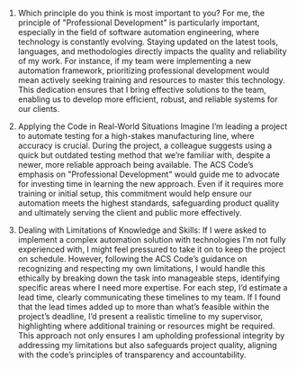 1. Which principle do you think is most important to you?
For me, the principle of "Professional Development" is particularly important, especially in the field of software automation engineering, where technology is constantly evolving. Staying updated on the latest tools, languages, and methodologies directly impacts the quality and reliability of my work. For instance, if my team were implementing a new automation framework, prioritizing professional development would mean actively seeking training and resources to master this technology. This dedication ensures that I bring effective solutions to the team, enabling us to develop more efficient, robust, and reliable systems for our clients.

2. Applying the Code in Real-World Situations
Imagine I’m leading a project to automate testing for a high-stakes manufacturing line, where accuracy is crucial. During the project, a colleague suggests using a quick but outdated testing method that we’re familiar with, despite a newer, more reliable approach being available. The ACS Code’s emphasis on "Professional Development" would guide me to advocate for investing time in learning the new approach. Even if it requires more training or initial setup, this commitment would help ensure our automation meets the highest standards, safeguarding product quality and ultimately serving the client and public more effectively.

3.	Dealing with Limitations of Knowledge and Skills:
If I were asked to implement a complex automation solution with technologies I’m not fully experienced with, I might feel pressured to take it on to keep the project on schedule. However, following the ACS Code’s guidance on recognizing and respecting my own limitations, I would handle this ethically by breaking down the task into manageable steps, identifying specific areas where I need more expertise. For each step, I’d estimate a lead time, clearly communicating these timelines to my team. If I found that the lead times added up to more than what’s feasible within the project’s deadline, I’d present a realistic timeline to my supervisor, highlighting where additional training or resources might be required. This approach not only ensures I am upholding professional integrity by addressing my limitations but also safeguards project quality, aligning with the code’s principles of transparency and accountability.
